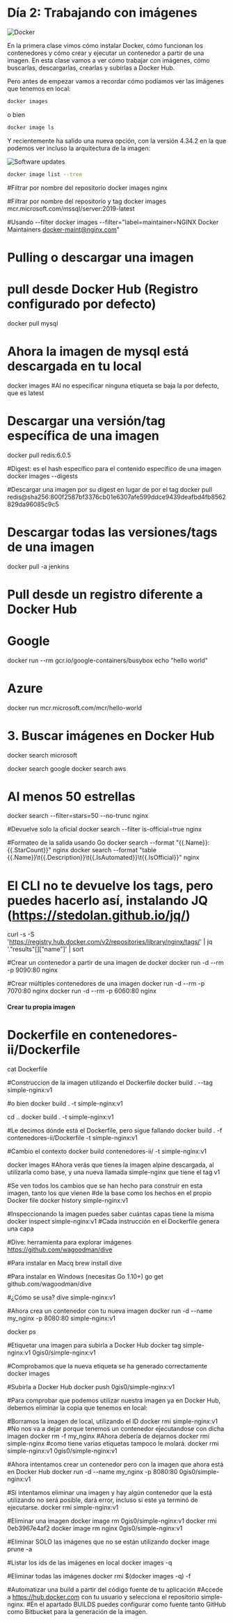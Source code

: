 # Día 2: Trabajando con imágenes

![Docker](imagenes/Trabajando%20con%20imagenes%20de%20Docker.jpeg)


En la primera clase vimos cómo instalar Docker, cómo funcionan los contenedores y cómo crear y ejecutar un contenedor a partir de una imagen. En esta clase vamos a ver cómo trabajar con imágenes, cómo buscarlas, descargarlas, crearlas y subirlas a Docker Hub.


Pero antes de empezar vamos a recordar cómo podíamos ver las imágenes que tenemos en local:

```bash
docker images
```

o bien

```bash
docker image ls
```

Y recientemente ha salido una nueva opción, con la versión 4.34.2 en la que podemos ver incluso la arquitectura de la imagen:

![Software updates](imagenes/Software%20updates%20de%20Docker%204.34.2.png)

```bash
docker image list --tree
```


#Filtrar por nombre del repositorio
docker images nginx

#Filtrar por nombre del repositorio y tag
docker images mcr.microsoft.com/mssql/server:2019-latest

#Usando --filter
docker images --filter="label=maintainer=NGINX Docker Maintainers <docker-maint@nginx.com>"

# Pulling o descargar una imagen

# pull desde Docker Hub (Registro configurado por defecto)

docker pull mysql

# Ahora la imagen de mysql está descargada en tu local

docker images
#Al no especificar ninguna etiqueta se baja la por defecto, que es latest

# Descargar una versión/tag específica de una imagen

docker pull redis:6.0.5

#Digest: es el hash específico para el contenido específico de una imagen
docker images --digests

#Descargar una imagen por su digest en lugar de por el tag
docker pull redis@sha256:800f2587bf3376cb01e6307afe599ddce9439deafbd4fb8562829da96085c9c5

# Descargar todas las versiones/tags de una imagen

docker pull -a jenkins

# Pull desde un registro diferente a Docker Hub

# Google

docker run --rm gcr.io/google-containers/busybox echo "hello world"

# Azure

docker run mcr.microsoft.com/mcr/hello-world

# 3. Buscar imágenes en Docker Hub

docker search microsoft

docker search google
docker search aws

# Al menos 50 estrellas

docker search --filter=stars=50 --no-trunc nginx

#Devuelve solo la oficial
docker search --filter is-official=true nginx

#Formateo de la salida usando Go
docker search --format "{{.Name}}: {{.StarCount}}" nginx
docker search --format "table {{.Name}}\t{{.Description}}\t{{.IsAutomated}}\t{{.IsOfficial}}" nginx

# El CLI no te devuelve los tags, pero puedes hacerlo así, instalando JQ (https://stedolan.github.io/jq/)

curl -s -S 'https://registry.hub.docker.com/v2/repositories/library/nginx/tags/' | jq '."results"[]["name"]' | sort

#Crear un contenedor a partir de una imagen de docker
docker run -d --rm -p 9090:80 nginx

#Crear múltiples contenedores de una imagen
docker run -d --rm -p 7070:80 nginx
docker run -d --rm -p 6060:80 nginx

#### Crear tu propia imagen

# Dockerfile en contenedores-ii/Dockerfile

cat Dockerfile

#Construccion de la imagen utilizando el Dockerfile
docker build . --tag simple-nginx:v1

#o bien
docker build . -t simple-nginx:v1

cd ..
docker build . -t simple-nginx:v1

#Le decimos dónde está el Dockerfile, pero sigue fallando
docker build . -f contenedores-ii/Dockerfile -t simple-nginx:v1

#Cambio el contexto
docker build contenedores-ii/ -t simple-nginx:v1

docker images
#Ahora verás que tienes la imagen alpine descargada, al utilizarla como base, y una nueva llamada simple-nginx que tiene el tag v1

#Se ven todos los cambios que se han hecho para construir en esta imagen, tanto los que vienen
#de la base como los hechos en el propio Docker file
docker history simple-nginx:v1

#Inspeccionando la imagen puedes saber cuántas capas tiene la misma
docker inspect simple-nginx:v1
#Cada instrucción en el Dockerfile genera una capa

#Dive: herramienta para explorar imágenes
https://github.com/wagoodman/dive

#Para instalar en Macq
brew install dive

#Para instalar en Windows (necesitas Go 1.10+)
go get github.com/wagoodman/dive

#¿Cómo se usa?
dive simple-nginx:v1

#Ahora crea un contenedor con tu nueva imagen
docker run -d --name my_nginx -p 8080:80 simple-nginx:v1

docker ps

#Etiquetar una imagen para subirla a Docker Hub
docker tag simple-nginx:v1 0gis0/simple-nginx:v1

#Comprobamos que la nueva etiqueta se ha generado correctamente
docker images

#Subirla a Docker Hub
docker push 0gis0/simple-nginx:v1

#Para comprobar que podemos utilizar nuestra imagen ya en Docker Hub, debemos eliminar la copia que tenemos en local:

#Borramos la imagen de local, utilizando el ID
docker rmi simple-nginx:v1
#No nos va a dejar porque tenemos un contenedor ejecutandose con dicha imagen
docker rm -f my_nginx
#Ahora debería de dejarnos
docker rmi simple-nginx #como tiene varias etiquetas tampoco le molará.
docker rmi simple-nginx:v1 0gis0/simple-nginx:v1

#Ahora intentamos crear un contenedor pero con la imagen que ahora está en Docker Hub
docker run -d --name my_nginx -p 8080:80 0gis0/simple-nginx:v1

#Si intentamos eliminar una imagen y hay algún contenedor que la está utilizando no será posible, dará error, incluso si este ya terminó de ejecutarse.
docker rmi simple-nginx:v1

#Eliminar una imagen
docker image rm 0gis0/simple-nginx:v1
docker rmi 0eb3967e4af2
docker image rm nginx 0gis0/simple-nginx:v1

#Eliminar SOLO las imágenes que no se están utilizando
docker image prune -a

#Listar los ids de las imágenes en local
docker images -q

#Eliminar todas las imágenes
docker rmi $(docker images -q) -f

#Automatizar una build a partir del código fuente de tu aplicación
#Accede a https://hub.docker.com con tu usuario y selecciona el repositorio simple-nginx.
#En el apartado BUILDS puedes configurar como fuente tanto GitHub como Bitbucket para la generación de la imagen.
